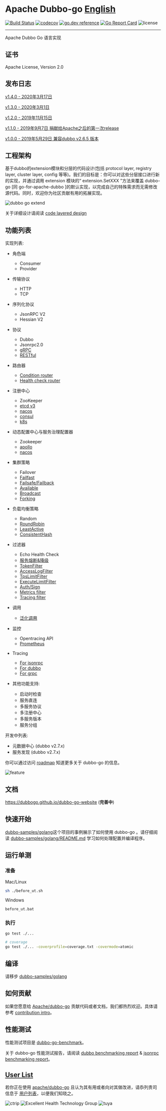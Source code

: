 # Apache Dubbo-go [English](./README.md) #

[![Build Status](https://travis-ci.org/apache/dubbo-go.svg?branch=master)](https://travis-ci.org/apache/dubbo-go)
[![codecov](https://codecov.io/gh/apache/dubbo-go/branch/master/graph/badge.svg)](https://codecov.io/gh/apache/dubbo-go)
[![go.dev reference](https://img.shields.io/badge/go.dev-reference-007d9c?logo=go&logoColor=white&style=flat-square)](https://pkg.go.dev/github.com/apache/dubbo-go?tab=doc)
[![Go Report Card](https://goreportcard.com/badge/github.com/apache/dubbo-go)](https://goreportcard.com/report/github.com/apache/dubbo-go)
![license](https://img.shields.io/badge/license-Apache--2.0-green.svg)

---
Apache Dubbo Go 语言实现

## 证书 ##

Apache License, Version 2.0

## 发布日志 ##

[v1.4.0 - 2020年3月17日](https://github.com/apache/dubbo-go/releases/tag/v1.4.0)

[v1.3.0 - 2020年3月1日](https://github.com/apache/dubbo-go/releases/tag/v1.3.0)

[v1.2.0 - 2019年11月15日](https://github.com/apache/dubbo-go/releases/tag/v1.2.0)

[v1.1.0 - 2019年9月7日 捐献给Apache之后的第一次release](https://github.com/apache/dubbo-go/releases/tag/v1.1.0)

[v1.0.0 - 2019年5月29日 兼容dubbo v2.6.5 版本](https://github.com/apache/dubbo-go/releases/tag/v1.0.0)

## 工程架构 ##

基于dubbo的extension模块和分层的代码设计(包括 protocol layer, registry layer, cluster layer, config 等等)。我们的目标是：你可以对这些分层接口进行新的实现，并通过调用 extension 模块的“ extension.SetXXX ”方法来覆盖 dubbo-go [同 go-for-apache-dubbo ]的默认实现，以完成自己的特殊需求而无需修改源代码。同时，欢迎你为社区贡献有用的拓展实现。

![dubbo go extend](./doc/pic/arch/dubbo-go-ext.png)

关于详细设计请阅读 [code layered design](https://github.com/apache/dubbo-go/wiki/dubbo-go-V1.0-design)

## 功能列表 ##

实现列表:

- 角色端
    * Consumer
    * Provider

- 传输协议
    * HTTP
    * TCP

- 序列化协议
    * JsonRPC V2
    * Hessian V2

- 协议
    * Dubbo
    * Jsonrpc2.0
    * [gRPC](https://github.com/apache/dubbo-go/pull/311)
    * [RESTful](https://github.com/apache/dubbo-go/pull/352)
    
- 路由器
    * [Condition router](https://github.com/apache/dubbo-go/pull/294)
    * [Health check router](https://github.com/apache/dubbo-go/pull/389)
    
- 注册中心
    * ZooKeeper
    * [etcd v3](https://github.com/apache/dubbo-go/pull/148)
    * [nacos](https://github.com/apache/dubbo-go/pull/151)
    * [consul](https://github.com/apache/dubbo-go/pull/121)
    * [k8s](https://github.com/apache/dubbo-go/pull/400)

- 动态配置中心与服务治理配置器
    * Zookeeper
    * [apollo](https://github.com/apache/dubbo-go/pull/250)
    * [nacos](https://github.com/apache/dubbo-go/pull/357)

- 集群策略
    * Failover
    * [Failfast](https://github.com/apache/dubbo-go/pull/140)
    * [Failsafe/Failback](https://github.com/apache/dubbo-go/pull/136)
    * [Available](https://github.com/apache/dubbo-go/pull/155)
    * [Broadcast](https://github.com/apache/dubbo-go/pull/158)
    * [Forking](https://github.com/apache/dubbo-go/pull/161)

- 负载均衡策略
    * Random
    * [RoundRobin](https://github.com/apache/dubbo-go/pull/66)
    * [LeastActive](https://github.com/apache/dubbo-go/pull/65)
    * [ConsistentHash](https://github.com/apache/dubbo-go/pull/261)

- 过滤器
    * Echo Health Check
    * [服务熔断&降级](https://github.com/apache/dubbo-go/pull/133)
    * [TokenFilter](https://github.com/apache/dubbo-go/pull/202)
    * [AccessLogFilter](https://github.com/apache/dubbo-go/pull/214)
    * [TpsLimitFilter](https://github.com/apache/dubbo-go/pull/237)
    * [ExecuteLimitFilter](https://github.com/apache/dubbo-go/pull/246)
    * [Auth/Sign](https://github.com/apache/dubbo-go/pull/323)
    * [Metrics filter](https://github.com/apache/dubbo-go/pull/342)
    * [Tracing filter](https://github.com/apache/dubbo-go/pull/335)

- 调用
    * [泛化调用](https://github.com/apache/dubbo-go/pull/122)
    
- 监控
    * Opentracing API
    * [Prometheus](https://github.com/apache/dubbo-go/pull/342)

- Tracing
    * [For jsonrpc](https://github.com/apache/dubbo-go/pull/335)
    * [For dubbo](https://github.com/apache/dubbo-go/pull/344)
    * [For grpc](https://github.com/apache/dubbo-go/pull/397)


- 其他功能支持:
    * 启动时检查
    * 服务直连
    * 多服务协议
    * 多注册中心
    * 多服务版本
    * 服务分组

开发中列表:

- 元数据中心 (dubbo v2.7.x)
- 服务发现 (dubbo v2.7.x)

你可以通过访问 [roadmap](https://github.com/apache/dubbo-go/wiki/Roadmap) 知道更多关于 dubbo-go 的信息。

![feature](./doc/pic/arch/dubbo-go-arch.png)

## 文档

https://dubbogo.github.io/dubbo-go-website (**完善中**)

## 快速开始 ##

[dubbo-samples/golang](https://github.com/dubbogo/dubbo-samples)这个项目的事例展示了如何使用 dubbo-go 。请仔细阅读 [dubbo-samples/golang/README.md](https://github.com/dubbogo/dubbo-samples/blob/master/golang/README.md) 学习如何处理配置并编译程序。

## 运行单测

### 准备

Mac/Linux
```bash
sh ./before_ut.sh
```

Windows
```bash
before_ut.bat
```

### 执行
```bash
go test ./...

# coverage
go test ./... -coverprofile=coverage.txt -covermode=atomic
```

## 编译

请移步 [dubbo-samples/golang](https://github.com/dubbogo/dubbo-samples)

## 如何贡献

如果您愿意给 [Apache/dubbo-go](https://github.com/apache/dubbo-go) 贡献代码或者文档，我们都热烈欢迎。具体请参考 [contribution intro](https://github.com/apache/dubbo-go/blob/master/contributing.md)。

## 性能测试 ##

性能测试项目是 [dubbo-go-benchmark](https://github.com/dubbogo/dubbo-go-benchmark)。

关于 dubbo-go 性能测试报告，请阅读 [dubbo benchmarking report](https://github.com/apache/dubbo-go/wiki/pressure-test-report-for-dubbo) & [jsonrpc benchmarking report](https://github.com/apache/dubbo-go/wiki/pressure-test-report-for-jsonrpc)。

## [User List](https://github.com/apache/dubbo-go/issues/2)

若你正在使用 [apache/dubbo-go](github.com/apache/dubbo-go) 且认为其有用或者向对其做改进，请忝列贵司信息于 [用户列表](https://github.com/apache/dubbo-go/issues/2)，以便我们知晓之。

![ctrip](https://pic.c-ctrip.com/common/c_logo2013.png)
![Excellent Health Technology Group](https://user-images.githubusercontent.com/52339367/84628582-80512200-af1b-11ea-945a-c6b4b9ad31f2.png)
![tuya](https://raw.githubusercontent.com/pantianying/go-tool/master/picture/logo_2-removebg-preview.png)
